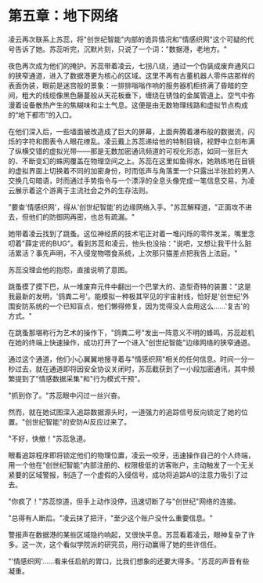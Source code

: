 # 第五章：地下网络

凌云再次联系上苏蕊，将"创世纪智能"内部的诡异情况和"情感织网"这个可疑的代号告诉了她。苏蕊听完，沉默片刻，只说了一个词："数据港，老地方。"

夜色再次成为他们的掩护。苏蕊带着凌云，七拐八绕，通过一个伪装成废弃通风口的狭窄通道，进入了数据港更为核心的区域。这里不再有古董机器人零件店那样的表面伪装，眼前是迷宫般的景象：一排排嗡嗡作响的服务器机柜挤满了昏暗的空间，粗大的线缆像黑色藤蔓般从天花板垂下，缠绕在锈蚀的金属管道上。空气中弥漫着设备散热产生的焦糊味和尘土气息。这便是由无数物理线路和虚拟节点构成的“地下都市”的入口。

在他们深入后，一些墙面被改造成了巨大的屏幕，上面奔腾着瀑布般的数据流，闪烁的字符和图表令人眼花缭乱。凌云戴上苏蕊递给他的特制目镜，视野中立刻布满了纵横交错的虚拟光带——那是无数加密通讯频道的可视化形态，如同一张巨大的、不断变幻的蛛网覆盖在物理空间之上。苏蕊在这里如鱼得水，她熟练地在目镜的虚拟界面上切换着不同的加密身份，时而低声与角落里一个只露出半张脸的男人交换几句暗语，时而通过手势指令与一个漂浮的全息头像完成一笔信息交易，为凌云展示着这个游离于主流社会之外的生存法则。

"要查'情感织网'，得从'创世纪智能'的边缘网络入手。"苏蕊解释道，"正面攻不进去，但他们的防御网再密，也总有疏漏。"

她带着凌云找到了跳蚤。这位神经质的技术宅正对着一堆闪烁的零件发呆，嘴里念叨着"薛定谔的BUG"。看到苏蕊和凌云，他头也没抬："说吧，又想让我干什么脏活累活？事先声明，不入侵宠物喂食系统，上次那只猫差点把我告上法庭。"

苏蕊没理会他的抱怨，直接说明了意图。

跳蚤摸了摸下巴，从一堆废弃元件中翻出一个巴掌大的、造型奇特的装置："这是我最新的发明，'鸽粪二号'。能模拟一种极其罕见的宇宙射线，恰好是'创世纪'外围安防系统的一个已知盲点，他们懒得修复，因为觉得没人会用这么……'复古'的方式。"

在跳蚤那堪称行为艺术的操作下，"鸽粪二号"发出一阵意义不明的蜂鸣，苏蕊趁机在她的终端上快速操作，成功打开了一个进入"创世纪智能"边缘网络的狭窄通道。

通过这个通道，他们小心翼翼地搜寻着与"情感织网"相关的任何信息。时间一分一秒过去，就在通道即将因安全协议关闭时，苏蕊截获到了一小段加密通讯，其中频繁提到了"情感数据采集"和"行为模式干预"。

"抓到你了。"苏蕊眼中闪过一丝兴奋。

然而，就在她试图深入追踪数据源头时，一道强力的追踪信号反向锁定了她的位置。"创世纪智能"的安防AI反应过来了。

"不好，快撤！"苏蕊急道。

眼看追踪程序即将锁定他们的物理位置，凌云一咬牙，迅速操作自己的个人终端，用一个他在"创世纪智能"内部注册的、权限极低的访客账户，主动触发了一个无关紧要的区域警报，制造了一个虚假的入侵信号，成功将追踪AI的注意力吸引了过去。

"你疯了！"苏蕊惊道，但手上动作没停，迅速切断了与"创世纪"网络的连接。

"总得有人断后。"凌云抹了把汗，"至少这个账户没什么重要信息。"

警报声在数据港的某些区域隐约响起，又很快平息。苏蕊看着凌云，眼神复杂了许多。这一次，这个看似学院派的研究员，用行动赢得了她的些许信任。

"'情感织网'……看来任启航的胃口，比我们想象的还要大得多。"苏蕊的声音有些凝重。 